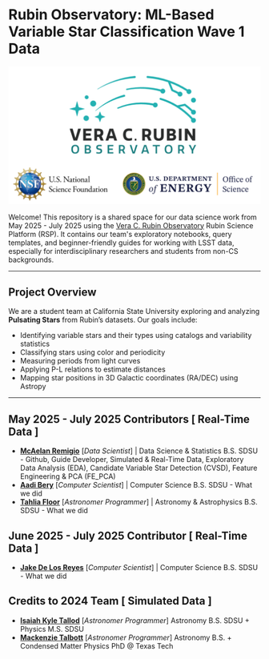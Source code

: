 # Rubin Observatory: ML-Based Variable Star Classification Wave 1 Data
![Logo](logo_for_header.png)

Welcome! This repository is a shared space for our data science work from May 2025 - July 2025 using the [Vera C. Rubin Observatory](https://www.lsst.org/) Rubin Science Platform (RSP). It contains our team's exploratory notebooks, query templates, and beginner-friendly guides for working with LSST data, especially for interdisciplinary researchers and students from non-CS backgrounds.

---

## Project Overview

We are a student team at California State University exploring and analyzing **Pulsating Stars** from Rubin’s datasets. Our goals include:

- Identifying variable stars and their types using catalogs and variability statistics
- Classifying stars using color and periodicity
- Measuring periods from light curves
- Applying P-L relations to estimate distances
- Mapping star positions in 3D Galactic coordinates (RA/DEC) using Astropy

---

## May 2025 - July 2025 Contributors [ Real-Time Data ]

- **[McAelan Remigio](https://www.linkedin.com/in/mcaelan/)** [_Data Scientist_] | Data Science & Statistics B.S. SDSU - Github, Guide Developer, Simulated & Real-Time Data, Exploratory Data Analysis (EDA), Candidate Variable Star Detection (CVSD), Feature Engineering & PCA (FE_PCA)
- **[Aadi Bery](https://www.linkedin.com/in/aadi-bery/)** [_Computer Scientist_] | Computer Science B.S. SDSU - What we did
- **[Tahlia Floor](https://www.linkedin.com/in/tahlia-floor-1002b5248/)** [_Astronomer Programmer_] | Astronomy & Astrophysics B.S. SDSU  - What we did

## June 2025 - July 2025 Contributor [ Real-Time Data ]
- **[Jake De Los Reyes](https://www.linkedin.com/in/jakedelosreyes/)** [_Computer Scientist_] | Computer Science B.S. SDSU - What we did 

## Credits to 2024 Team [ Simulated Data ]
- **[Isaiah Kyle Tallod](https://www.linkedin.com/in/isaiah-kyle-tallod/)** [_Astronomer Programmer_] Astronomy B.S. SDSU + Physics M.S. SDSU
- **[Mackenzie Talbott](https://www.linkedin.com/in/mackenzie-talbott/)** [_Astronomer Programmer_] Astronomy B.S. + Condensed Matter Physics PhD @ Texas Tech
